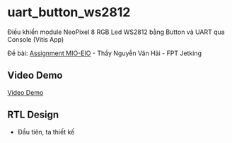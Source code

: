 # uart_button_ws2812

Điều khiển module NeoPixel 8 RGB Led WS2812 bằng Button và UART qua Console (Vitis App)

Đề bài: [Assignment MIO-EIO](Assigment_MIO-EIO.pdf) - Thầy Nguyễn Văn Hải - FPT Jetking

## Video Demo

[Video Demo](https://youtu.be/NjMW7L0Sqqs)


## RTL Design
- Đầu tiên, ta thiết kế
